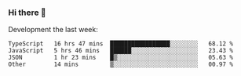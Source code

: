 ### Hi there 👋

Development the last week:
<!--START_SECTION:waka-->

```text
TypeScript   16 hrs 47 mins  █████████████████░░░░░░░░   68.12 %
JavaScript   5 hrs 46 mins   ██████░░░░░░░░░░░░░░░░░░░   23.43 %
JSON         1 hr 23 mins    █▒░░░░░░░░░░░░░░░░░░░░░░░   05.63 %
Other        14 mins         ▒░░░░░░░░░░░░░░░░░░░░░░░░   00.97 %
```

<!--END_SECTION:waka-->

<!--
**JASONPANGGO/jasonpanggo** is a ✨ _special_ ✨ repository because its `README.md` (this file) appears on your GitHub profile.

Here are some ideas to get you started:

- 🔭 I’m currently working on ...
- 🌱 I’m currently learning ...
- 👯 I’m looking to collaborate on ...
- 🤔 I’m looking for help with ...
- 💬 Ask me about ...
- 📫 How to reach me: ...
- 😄 Pronouns: ...
- ⚡ Fun fact: ...
-->
